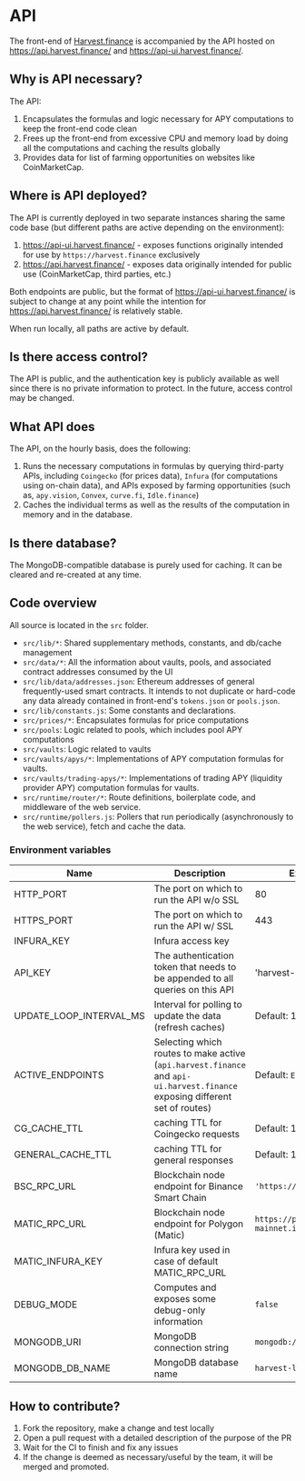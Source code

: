 # API

The front-end of [Harvest.finance](https://harvest.finance) is accompanied by the API hosted on https://api.harvest.finance/ and https://api-ui.harvest.finance/.

## Why is API necessary?

The API:
1. Encapsulates the formulas and logic necessary for APY computations to keep the front-end code clean
2. Frees up the front-end from excessive CPU and memory load by doing all the computations and caching the results globally
3. Provides data for list of farming opportunities on websites like CoinMarketCap.

## Where is API deployed?

The API is currently deployed in two separate instances sharing the same code base (but different paths are active depending on the environment):
1. https://api-ui.harvest.finance/ - exposes functions originally intended for use by `https://harvest.finance` exclusively
2. https://api.harvest.finance/ - exposes data originally intended for public use (CoinMarketCap, third parties, etc.)

Both endpoints are public, but the format of https://api-ui.harvest.finance/ is subject to change at any point while the intention for https://api.harvest.finance/ is  relatively stable.

When run locally, all paths are active by default.

## Is there access control?

The API is public, and the authentication key is publicly available as well since there is no private information to protect. In the future, access control may be changed.

## What API does

The API, on the hourly basis, does the following:
1. Runs the necessary computations in formulas by querying third-party APIs, including `Coingecko` (for prices data), `Infura` (for computations using on-chain data), and APIs exposed by farming opportunities (such as, `apy.vision`, `Convex`, `curve.fi`, `Idle.finance`)
2. Caches the individual terms as well as the results of the computation in memory and in the database.

## Is there database?

The MongoDB-compatible database is purely used for caching. It can be cleared and re-created at any time.

## Code overview

All source is located in the `src` folder.
* `src/lib/*`: Shared supplementary methods, constants, and db/cache management
* `src/data/*`: All the information about vaults, pools, and associated contract addresses consumed by the UI
* `src/lib/data/addresses.json`: Ethereum addresses of general frequently-used smart contracts. It intends to not duplicate or hard-code any data already contained in front-end's `tokens.json` or `pools.json`.
* `src/lib/constants.js`: Some constants and declarations.
* `src/prices/*`: Encapsulates formulas for price computations
* `src/pools`: Logic related to pools, which includes pool APY computations
* `src/vaults`: Logic related to vaults
* `src/vaults/apys/*`: Implementations of APY computation formulas for vaults.
* `src/vaults/trading-apys/*`: Implementations of trading APY (liquidity provider APY) computation formulas for vaults.
* `src/runtime/router/*`: Route definitions, boilerplate code, and middleware of the web service.
* `src/runtime/pollers.js`: Pollers that run periodically (asynchronously to the web service), fetch and cache the data.


### Environment variables

Name | Description | Example (or default value)
--- | --- | ---
HTTP_PORT | The port on which to run the API w/o SSL | 80
HTTPS_PORT | The port on which to run the API w/ SSL | 443
INFURA_KEY | Infura access key |
API_KEY | The authentication token that needs to be appended to all queries on this API | 'harvest-key'
UPDATE_LOOP_INTERVAL_MS | Interval for polling to update the data (refresh caches) | Default: 1 Hour
ACTIVE_ENDPOINTS | Selecting which routes to make active (`api.harvest.finance` and `api-ui.harvest.finance` exposing different set of routes) |  Default: `ENDPOINT_TYPES.INTERNAL`
CG_CACHE_TTL | caching TTL for Coingecko requests | Default: 10 Min
GENERAL_CACHE_TTL | caching TTL for general responses  | Default: 10 Min
BSC_RPC_URL | Blockchain node endpoint for Binance Smart Chain | `'https://bsc-dataseed2.binance.org/'`
MATIC_RPC_URL | Blockchain node endpoint for Polygon (Matic) | `https://polygon-mainnet.infura.io/v3/${MATIC_INFURA_KEY}`
MATIC_INFURA_KEY | Infura key used in case of default MATIC_RPC_URL |
DEBUG_MODE | Computes and exposes some debug-only information | `false`
MONGODB_URI  | MongoDB connection string | `mongodb://127.0.0.1:27017`
MONGODB_DB_NAME  | MongoDB database name | `harvest-local`

## How to contribute?

1. Fork the repository, make a change and test locally
2. Open a pull request with a detailed description of the purpose of the PR
3. Wait for the CI to finish and fix any issues
4. If the change is deemed as necessary/useful by the team, it will be merged and promoted.

